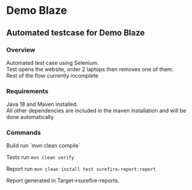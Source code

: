 <h1>Demo Blaze</h1>


<h2>Automated testcase for Demo Blaze</h2>

<h3>Overview</h3>
Automated test case using Selenium.<br>
Test opens the website, order 2 laptops then removes one of them.<br>
Rest of the flow currently incomplete<br>

<h3>Requirements</h3>
Java 18 and Maven installed.<br>
All other dependencies are included in the maven installation and will be done automatically.


<h3>Commands</h3>
Build run `mvn clean compile`<br>

Tests run `mvn clean verify`<br>

Report run `mvn clean install test surefire-report:report`<br>

Report generated in Target->surefire-reports.<br>